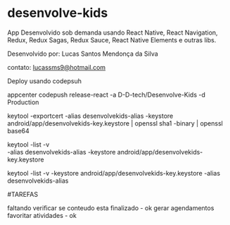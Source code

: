# desenvolve-kids

App Desenvolvido sob demanda usando React Native, React Navigation, Redux, Redux Sagas, Redux Sauce, React Native Elements e outras libs.

Desenvolvido por: Lucas Santos Mendonça da Silva

contato: lucassms9@hotmail.com


Deploy usando codepsuh

appcenter codepush release-react -a D-D-tech/Desenvolve-Kids -d Production

keytool -exportcert -alias desenvolvekids-alias -keystore android/app/desenvolvekids-key.keystore | openssl sha1 -binary | openssl base64

keytool -list -v \
-alias desenvolvekids-alias -keystore android/app/desenvolvekids-key.keystore

keytool -list -v -keystore android/app/desenvolvekids-key.keystore -alias desenvolvekids-alias

#TAREFAS

faltando verificar se conteudo esta finalizado - ok
gerar agendamentos
favoritar atividades - ok
